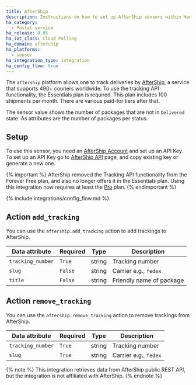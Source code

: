 ```yaml
---
title: AfterShip
description: Instructions on how to set up AfterShip sensors within Home Assistant.
ha_category:
  - Postal service
ha_release: 0.85
ha_iot_class: Cloud Polling
ha_domain: aftership
ha_platforms:
  - sensor
ha_integration_type: integration
ha_config_flow: true
---
```


The `aftership` platform allows one to track deliveries by [AfterShip](https://www.aftership.com), a service that supports 490+ couriers worldwide. To use the tracking API functionality, the Essentials plan is required. This plan includes 100 shipments per month. There are various paid-for tiers after that.

The sensor value shows the number of packages that are not in `Delivered` state. As attributes are the number of packages per status.

## Setup

To use this sensor, you need an [AfterShip Account](https://accounts.aftership.com/register) and set up an API Key. To set up an API Key go to [AfterShip API](https://admin.aftership.com/settings/api-keys) page, and copy existing key or generate a new one.

{% important %}
AfterShip removed the Tracking API functionality from the Forever Free plan, and also no longer offers it in the Essentials plan. Using this integration now requires at least the [Pro](https://www.aftership.com/pricing/tracking) plan.
{% endimportant %}

{% include integrations/config_flow.md %}

## Action `add_tracking`

 You can use the `aftership.add_tracking` action to add trackings to AfterShip.

| Data attribute | Required | Type | Description |
| ---------------------- | -------- | -------- | ----------- |
| `tracking_number` | `True` | string | Tracking number
| `slug` | `False` | string | Carrier e.g.,  `fedex`
| `title` | `False` | string | Friendly name of package

## Action `remove_tracking`

 You can use the `aftership.remove_tracking` action to remove trackings from AfterShip.

| Data attribute | Required | Type | Description |
| ---------------------- | -------- | -------- | ----------- |
| `tracking_number` | `True` | string | Tracking number
| `slug` | `True` | string | Carrier e.g.,  `fedex`

{% note %}
This integration retrieves data from AfterShip public REST API, but the integration is not affiliated with AfterShip.
{% endnote %}
